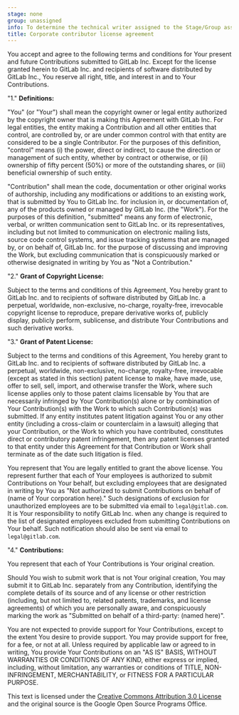 ```yaml
---
stage: none
group: unassigned
info: To determine the technical writer assigned to the Stage/Group associated with this page, see https://handbook.gitlab.com/handbook/product/ux/technical-writing/#assignments
title: Corporate contributor license agreement
---
```


<!-- vale off -->

You accept and agree to the following terms and conditions for Your present and
future Contributions submitted to GitLab Inc. Except for the license granted
herein to GitLab Inc. and recipients of software distributed by GitLab Inc., You
reserve all right, title, and interest in and to Your Contributions.

"1." **Definitions:**

  "You" (or "Your") shall mean the copyright owner or legal entity authorized by
  the copyright owner that is making this Agreement with GitLab Inc. For legal
  entities, the entity making a Contribution and all other entities that
  control, are controlled by, or are under common control with that entity are
  considered to be a single Contributor. For the purposes of this definition,
  "control" means (i) the power, direct or indirect, to cause the direction or
  management of such entity, whether by contract or otherwise, or (ii) ownership
  of fifty percent (50%) or more of the outstanding shares, or (iii) beneficial
  ownership of such entity.

  "Contribution" shall mean the code, documentation or other original works of
  authorship, including any modifications or additions to an existing work, that
  is submitted by You to GitLab Inc. for inclusion in, or documentation of, any
  of the products owned or managed by GitLab Inc. (the "Work"). For the purposes
  of this definition, "submitted" means any form of electronic, verbal, or
  written communication sent to GitLab Inc. or its representatives, including
  but not limited to communication on electronic mailing lists, source code
  control systems, and issue tracking systems that are managed by, or on behalf
  of, GitLab Inc. for the purpose of discussing and improving the Work, but
  excluding communication that is conspicuously marked or otherwise designated
  in writing by You as "Not a Contribution."

"2." **Grant of Copyright License:**

  Subject to the terms and conditions of this Agreement, You hereby grant to
  GitLab Inc. and to recipients of software distributed by GitLab Inc. a
  perpetual, worldwide, non-exclusive, no-charge, royalty-free, irrevocable
  copyright license to reproduce, prepare derivative works of, publicly display,
  publicly perform, sublicense, and distribute Your Contributions and such
  derivative works.

"3." **Grant of Patent License:**

  Subject to the terms and conditions of this Agreement, You hereby grant to
  GitLab Inc. and to recipients of software distributed by GitLab Inc. a
  perpetual, worldwide, non-exclusive, no-charge, royalty-free, irrevocable
  (except as stated in this section) patent license to make, have made, use,
  offer to sell, sell, import, and otherwise transfer the Work, where such
  license applies only to those patent claims licensable by You that are
  necessarily infringed by Your Contribution(s) alone or by combination of Your
  Contribution(s) with the Work to which such Contribution(s) was submitted. If
  any entity institutes patent litigation against You or any other entity
  (including a cross-claim or counterclaim in a lawsuit) alleging that your
  Contribution, or the Work to which you have contributed, constitutes direct or
  contributory patent infringement, then any patent licenses granted to that
  entity under this Agreement for that Contribution or Work shall terminate as
  of the date such litigation is filed.

  You represent that You are legally entitled to grant the above license. You
  represent further that each of Your employees is authorized to submit
  Contributions on Your behalf, but excluding employees that are designated in
  writing by You as "Not authorized to submit Contributions on behalf of (name
  of Your corporation here)." Such designations of exclusion for unauthorized
  employees are to be submitted via email to `legal@gitlab.com`. It is Your
  responsibility to notify GitLab Inc. when any change is required to the list
  of designated employees excluded from submitting Contributions on Your behalf.
  Such notification should also be sent via email to `legal@gitlab.com`.

"4." **Contributions:**

  You represent that each of Your Contributions is Your original creation.

  Should You wish to submit work that is not Your original creation, You may
  submit it to GitLab Inc. separately from any Contribution, identifying the
  complete details of its source and of any license or other restriction
  (including, but not limited to, related patents, trademarks, and license
  agreements) of which you are personally aware, and conspicuously marking the
  work as "Submitted on behalf of a third-party: (named here)".

  You are not expected to provide support for Your Contributions, except to the
  extent You desire to provide support. You may provide support for free, for a
  fee, or not at all. Unless required by applicable law or agreed to in writing,
  You provide Your Contributions on an "AS IS" BASIS, WITHOUT WARRANTIES OR
  CONDITIONS OF ANY KIND, either express or implied, including, without
  limitation, any warranties or conditions of TITLE, NON-INFRINGEMENT,
  MERCHANTABILITY, or FITNESS FOR A PARTICULAR PURPOSE.

This text is licensed under the
[Creative Commons Attribution 3.0 License](https://creativecommons.org/licenses/by/3.0/)
and the original source is the Google Open Source Programs Office.
